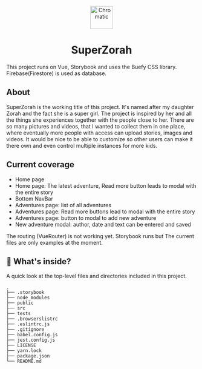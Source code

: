 
<p align="center">
  <a href="https://www.chromatic.com/">
    <img alt="Chromatic" src="https://avatars2.githubusercontent.com/u/24584319?s=200&v=4" width="60" />
  </a>
</p>

<h1 align="center">
  SuperZorah
</h1>

This project runs on Vue, Storybook and uses the Buefy CSS library. Firebase(Firestore) is used as database.

## About

SuperZorah is the working title of this project. It's named after my daughter Zorah and the fact she is a super girl.
The project is inspired by her and all the things she experiences together with the people close to her.
There are so many pictures and videos, that I wanted to collect them in one place, where eventually more people with access can upload stories, images and videos. It would be nice to be able to customize so other users can make it there own and even control multiple instances for more kids.

## Current coverage

- Home page
- Home page: The latest adventure, Read more button leads to modal with the entire story
- Bottom NavBar
- Adventures page: list of all adventures
- Adventures page: Read more buttons lead to modal with the entire story
- Adventures page: button to modal to add new adventure
- New adventure modal: author, date and text can be entered and saved

The routing (VueRouter) is not working yet.
Storybook runs but The current files are only examples at the moment.

## 🔎 What's inside?

A quick look at the top-level files and directories included in this project.

    .
    ├── .storybook
    ├── node_modules
    ├── public
    ├── src
    ├── tests
    ├── .browserslistrc
    ├── .eslintrc.js
    ├── .gitignore
    ├── babel.config.js
    ├── jest.config.js
    ├── LICENSE
    ├── yarn.lock
    ├── package.json
    └── README.md
